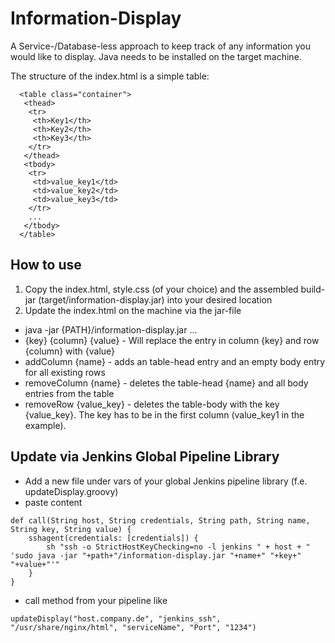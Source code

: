 # Information-Display
A Service-/Database-less approach to keep track of any information you would like to display. Java needs to be installed on the target machine.

The structure of the index.html is a simple table:
```
  <table class="container"> 
   <thead> 
    <tr> 
     <th>Key1</th> 
     <th>Key2</th> 
     <th>Key3</th>
    </tr> 
   </thead> 
   <tbody>
    <tr> 
     <td>value_key1</td> 
     <td>value_key2</td> 
     <td>value_key3</td>
    </tr>
    ...
   </tbody> 
  </table>  
```

## How to use
1. Copy the index.html, style.css (of your choice) and the assembled build-jar (target/information-display.jar) into your desired location
2. Update the index.html on the machine via the jar-file
* java -jar {PATH}/information-display.jar ...
* {key} {column} {value} - Will replace the entry in column {key} and row {column} with {value}
* addColumn {name} - adds an table-head entry and an empty body entry for all existing rows
* removeColumn {name} - deletes the table-head {name} and all body entries from the table
* removeRow {value_key} - deletes the table-body with the key {value_key}. The key has to be in the first column (value_key1 in the example).


## Update via Jenkins Global Pipeline Library
- Add a new file under vars of your global Jenkins pipeline library (f.e. updateDisplay.groovy)
- paste content

```
def call(String host, String credentials, String path, String name, String key, String value) {
	sshagent(credentials: [credentials]) {
		sh "ssh -o StrictHostKeyChecking=no -l jenkins " + host + " 'sudo java -jar "+path+"/information-display.jar "+name+" "+key+" "+value+"'"
	}
}
```

- call method from your pipeline like
```
updateDisplay("host.company.de", "jenkins_ssh", "/usr/share/nginx/html", "serviceName", "Port", "1234")
```